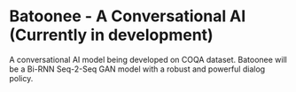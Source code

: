 # Batoonee - A Conversational AI (Currently in development)

A conversational AI model being developed on COQA dataset. Batoonee will be a Bi-RNN Seq-2-Seq GAN model with a robust and powerful dialog policy.
